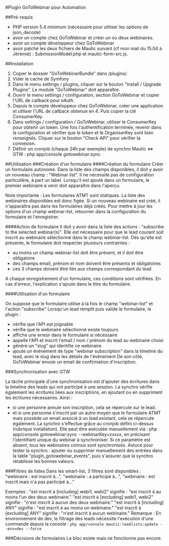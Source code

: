 #Plugin GoToWebinar pour Automation

##Pré-requis
- PHP version 5.4 minimum (nécessaire pour utiliser les options de json_decode)
- avoir un compte chez GoToWebinar et créer un ou deux webinaires.
- avoir un compte développeur chez GoToWebinar
- avoir patché les deux fichiers de Mautic suivant (cf mon mail du 15.04 à Jérémie) : SubmissionModel.php et mautic-form-src.js.

##Installation
1. Copier le dossier "GoToWebinarBundle" dans /plugins/.
2. Vider le cache de Symfony
3. Dans le menu settings / plugins, cliquer sur le bouton "Install / Upgrade Plugins". Le module "GoToWebinar" doit apparaître.
4. Ouvrir le menu settings / configuration, section GoToWebinar et copier l'URL de callback pour oAuth.
5. Depuis le compte développeur chez GoToWebinar, créer une application et utiliser l'URL de callback obtenue en 4. Puis copier la clé ConsumerKey.
6. Dans settings / configuration / GoToWebinar, utiliser le ConsumerKey pour obtenir un token. Une fois l'authentification terminée, revenir dans la configuration et vérifier que le token et le OrganiserKey sont bien renseignés. Cliquer sur le bouton "Check API" pour vérifier la connexion.
7. Définir un cronjob (chaque 24h par exemple) de synchro Mautic <=> GTW : php app/console gotowebinar:sync

##Utilisation
###Création d'un formulaire
####Création du formulaire
Créer un formulaire autonome. Dans la liste des champs disponibles, il doit y avoir un nouveau champ : "Webinar list". Il ne nécessite pas de configuration particulière, à part un label.
Lorsqu'il est ajouté dans un formulaire, le premier webinaire à venir doit apparaître dans l'aperçu.

Note importante :
Les formulaires ATMT sont statiques. La liste des webinaires disponibles est donc figée. Si un nouveau webinaire est créé, il n'apparaîtra pas dans les formulaires déjà créés. Pour mettre à jour les options d'un champ webinar-list, retourner dans la configuration du formulaire et l'enregistrer.

####Action de formulaire
Il doit y avoir dans la liste des actions : "subscribe to the selected webinar(s)".
Elle est nécessaire pour que le lead courant soit inscrit au webinaire sélectionné dans le champ webinar-list.
Dès qu'elle est présente, le formulaire doit respecter plusieurs contraintes :
- au moins un champ webinar-list doit être présent, et il doit être obligatoire
- des champs email, prénom et nom doivent être présents et obligatoires
- ces 3 champs doivent être liés aux champs correspondant du lead

A chaque enregistrement d'un formulaire, ces conditions sont vérifiées.
En cas d'erreur, l'explication s'ajoute dans le titre du formulaire.

####Utilisation d'un formulaire

On suppose que le formulaire utilise à la fois le champ "webinar-list" et l'action "subscribe"
Lorsqu'un lead remplit puis valide le formulaire, le plugin :
- vérifie que l'API est joignable
- vérifie que le webinaire sélectionné existe toujours
- affiche une erreur dans le formulaire si nécessaire
- appelle l'API et inscrit l'email / nom / prénom du lead au webinaire choisi
- génère un "slug" qui identifie ce webinaire
- ajoute un événement de type "webinar subscription" dans la timeline du lead, avec le slug dans les détails de l'événement
De son côté, GoToWebinar envoie un email de confirmation d'inscription.

###Synchronisation avec GTW

La tâche principale d'une synchronisation est d'ajouter des écritures dans la timeline des leads qui ont participé à une session.
La synchro vérifie également les écritures liées aux inscriptions, en ajoutant ou en supprimant les écritures nécessaires.
Ainsi :
- si une personne annule son inscription, cela se répercute sur le lead.
- et si une personne s'inscrit par un autre moyen que le formulaire ATMT mais possède un email associé à un lead existant, cela se répercute également.
La synchro s'effectue grâce au cronjob défini ci-dessus (rubrique installation).
Elle peut être exécutée manuellement via : php app/console gotowebinar:sync --webinarKey=xxxxx, en précisant l'identifiant unique du webinar à synchroniser.
Si ce paramètre est absent, tous les webinaires connus sont synchronisés.
Astuce pour tester la synchro : ajouter ou supprimer manuellement des entrées dans la table "plugin_gotowebinar_events", puis s'assurer que la synchro rétablisse les bonnes valeurs.


###Filtres de listes
Dans les smart-list, 3 filtres sont disponibles : "webinaire : est inscrit à...", "webinaire : a participé à...", "webinaire : est inscrit mais n'a pas participé à..."

Exemples :
"est inscrit à [including] webi1, webi2" signifie : "est inscrit à au moins l'un des deux webinaire."
"est inscrit à [excluding] webi1, webi2" signifie : "n'est inscrit à aucun des deux webinaire."
"est inscrit à [including] ANY" signifie : "est inscrit à au moins un webinaire."
"est inscrit à [excluding] ANY" signifie : "n'est inscrit à aucun webinaire."
Remarque :
En environnement de dev, le filtrage des leads nécessite l'exécution d'une commande depuis la console :
`php app/console mautic:leadlists:update --env=dev --force`

###Décisions de formulaires
Le bloc existe mais ne fonctionne pas encore.
